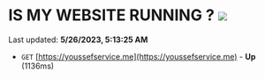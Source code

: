 # IS MY WEBSITE RUNNING ? [![](https://img.shields.io/static/v1?label=Sponsor&message=%E2%9D%A4&logo=GitHub&color=%23fe8e86)](https://github.com/sponsors/<username>)

Last updated: **5/26/2023, 5:13:25 AM**

- `GET` [https://youssefservice.me](https://youssefservice.me) - **Up** (1136ms)
